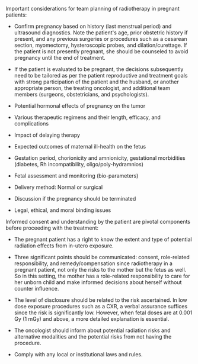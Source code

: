 Important considerations for team planning of radiotherapy in pregnant patients:

- Confirm pregnancy based on history (last menstrual period) and ultrasound diagnostics. Note the patient's age, prior obstetric history if present, and any previous surgeries or procedures such as a cesarean section, myomectomy, hysteroscopic probes, and dilation/curettage. If the patient is not presently pregnant, she should be counseled to avoid pregnancy until the end of treatment.

- If the patient is evaluated to be pregnant, the decisions subsequently need to be tailored as per the patient reproductive and treatment goals with strong participation of the patient and the husband, or another appropriate person, the treating oncologist, and additional team members (surgeons, obstetricians, and psychologists).

- Potential hormonal effects of pregnancy on the tumor

- Various therapeutic regimens and their length, efficacy, and complications

- Impact of delaying therapy

- Expected outcomes of maternal ill-health on the fetus

- Gestation period, chorionicity and amnionicity, gestational morbidities (diabetes, Rh incompatibility, oligo/poly-hydramnios)

- Fetal assessment and monitoring (bio-parameters)

- Delivery method: Normal or surgical

- Discussion if the pregnancy should be terminated

- Legal, ethical, and moral binding issues

Informed consent and understanding by the patient are pivotal components before proceeding with the treatment:

- The pregnant patient has a right to know the extent and type of potential radiation effects from in-utero exposure.

- Three significant points should be communicated: consent, role-related responsibility, and remedy/compensation since radiotherapy in a pregnant patient, not only the risks to the mother but the fetus as well. So in this setting, the mother has a role-related responsibility to care for her unborn child and make informed decisions about herself without counter influence.

- The level of disclosure should be related to the risk ascertained. In low dose exposure procedures such as a CXR, a verbal assurance suffices since the risk is significantly low. However, when fetal doses are at 0.001 Gy (1 mGy) and above, a more detailed explanation is essential.

- The oncologist should inform about potential radiation risks and alternative modalities and the potential risks from not having the procedure.

- Comply with any local or institutional laws and rules.